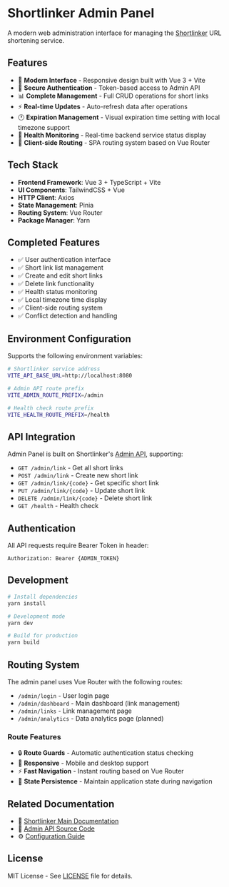 # Shortlinker Admin Panel

A modern web administration interface for managing the [Shortlinker](../README.md) URL shortening service.

## Features

- 🎨 **Modern Interface** - Responsive design built with Vue 3 + Vite
- 🔐 **Secure Authentication** - Token-based access to Admin API  
- 📊 **Complete Management** - Full CRUD operations for short links
- ⚡ **Real-time Updates** - Auto-refresh data after operations
- 🕐 **Expiration Management** - Visual expiration time setting with local timezone support
- 💚 **Health Monitoring** - Real-time backend service status display
- 🔄 **Client-side Routing** - SPA routing system based on Vue Router

## Tech Stack

- **Frontend Framework**: Vue 3 + TypeScript + Vite
- **UI Components**: TailwindCSS + Vue
- **HTTP Client**: Axios
- **State Management**: Pinia
- **Routing System**: Vue Router
- **Package Manager**: Yarn

## Completed Features

- ✅ User authentication interface
- ✅ Short link list management
- ✅ Create and edit short links
- ✅ Delete link functionality
- ✅ Health status monitoring
- ✅ Local timezone time display
- ✅ Client-side routing system
- ✅ Conflict detection and handling

## Environment Configuration

Supports the following environment variables:

```bash
# Shortlinker service address
VITE_API_BASE_URL=http://localhost:8080

# Admin API route prefix
VITE_ADMIN_ROUTE_PREFIX=/admin

# Health check route prefix
VITE_HEALTH_ROUTE_PREFIX=/health
```

## API Integration

Admin Panel is built on Shortlinker's [Admin API](../src/services/admin.rs), supporting:

- `GET /admin/link` - Get all short links
- `POST /admin/link` - Create new short link
- `GET /admin/link/{code}` - Get specific short link
- `PUT /admin/link/{code}` - Update short link
- `DELETE /admin/link/{code}` - Delete short link
- `GET /health` - Health check

## Authentication

All API requests require Bearer Token in header:

```
Authorization: Bearer {ADMIN_TOKEN}
```

## Development

```bash
# Install dependencies
yarn install

# Development mode
yarn dev

# Build for production
yarn build
```

## Routing System

The admin panel uses Vue Router with the following routes:

- `/admin/login` - User login page
- `/admin/dashboard` - Main dashboard (link management)
- `/admin/links` - Link management page
- `/admin/analytics` - Data analytics page (planned)

### Route Features

- 🔒 **Route Guards** - Automatic authentication status checking
- 📱 **Responsive** - Mobile and desktop support
- ⚡ **Fast Navigation** - Instant routing based on Vue Router
- 🔄 **State Persistence** - Maintain application state during navigation

## Related Documentation

- 📖 [Shortlinker Main Documentation](../README.md)
- 🔧 [Admin API Source Code](../src/services/admin.rs)
- ⚙️ [Configuration Guide](../docs/config/index.md)

## License

MIT License - See [LICENSE](../LICENSE) file for details.
